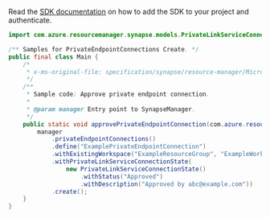 Read the [SDK documentation](https://github.com/Azure/azure-sdk-for-java/blob/azure-resourcemanager-synapse_1.0.0-beta.3/sdk/synapse/azure-resourcemanager-synapse/README.md) on how to add the SDK to your project and authenticate.

```java
import com.azure.resourcemanager.synapse.models.PrivateLinkServiceConnectionState;

/** Samples for PrivateEndpointConnections Create. */
public final class Main {
    /*
     * x-ms-original-file: specification/synapse/resource-manager/Microsoft.Synapse/stable/2021-06-01/examples/ApprovePrivateEndpointConnection.json
     */
    /**
     * Sample code: Approve private endpoint connection.
     *
     * @param manager Entry point to SynapseManager.
     */
    public static void approvePrivateEndpointConnection(com.azure.resourcemanager.synapse.SynapseManager manager) {
        manager
            .privateEndpointConnections()
            .define("ExamplePrivateEndpointConnection")
            .withExistingWorkspace("ExampleResourceGroup", "ExampleWorkspace")
            .withPrivateLinkServiceConnectionState(
                new PrivateLinkServiceConnectionState()
                    .withStatus("Approved")
                    .withDescription("Approved by abc@example.com"))
            .create();
    }
}
```
